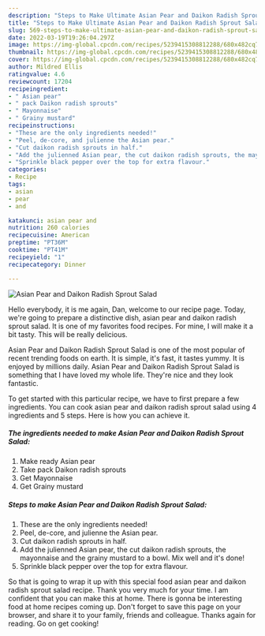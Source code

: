 ```yaml
---
description: "Steps to Make Ultimate Asian Pear and Daikon Radish Sprout Salad"
title: "Steps to Make Ultimate Asian Pear and Daikon Radish Sprout Salad"
slug: 569-steps-to-make-ultimate-asian-pear-and-daikon-radish-sprout-salad
date: 2022-03-19T19:26:04.297Z
image: https://img-global.cpcdn.com/recipes/5239415308812288/680x482cq70/asian-pear-and-daikon-radish-sprout-salad-recipe-main-photo.jpg
thumbnail: https://img-global.cpcdn.com/recipes/5239415308812288/680x482cq70/asian-pear-and-daikon-radish-sprout-salad-recipe-main-photo.jpg
cover: https://img-global.cpcdn.com/recipes/5239415308812288/680x482cq70/asian-pear-and-daikon-radish-sprout-salad-recipe-main-photo.jpg
author: Mildred Ellis
ratingvalue: 4.6
reviewcount: 17204
recipeingredient:
- " Asian pear"
- " pack Daikon radish sprouts"
- " Mayonnaise"
- " Grainy mustard"
recipeinstructions:
- "These are the only ingredients needed!"
- "Peel, de-core, and julienne the Asian pear."
- "Cut daikon radish sprouts in half."
- "Add the julienned Asian pear, the cut daikon radish sprouts, the mayonnaise and the grainy mustard to a bowl. Mix well and it&#39;s done!"
- "Sprinkle black pepper over the top for extra flavour."
categories:
- Recipe
tags:
- asian
- pear
- and

katakunci: asian pear and 
nutrition: 260 calories
recipecuisine: American
preptime: "PT36M"
cooktime: "PT41M"
recipeyield: "1"
recipecategory: Dinner

---
```



![Asian Pear and Daikon Radish Sprout Salad](https://img-global.cpcdn.com/recipes/5239415308812288/680x482cq70/asian-pear-and-daikon-radish-sprout-salad-recipe-main-photo.jpg)

Hello everybody, it is me again, Dan, welcome to our recipe page. Today, we're going to prepare a distinctive dish, asian pear and daikon radish sprout salad. It is one of my favorites food recipes. For mine, I will make it a bit tasty. This will be really delicious.



Asian Pear and Daikon Radish Sprout Salad is one of the most popular of recent trending foods on earth. It is simple, it's fast, it tastes yummy. It is enjoyed by millions daily. Asian Pear and Daikon Radish Sprout Salad is something that I have loved my whole life. They're nice and they look fantastic.


To get started with this particular recipe, we have to first prepare a few ingredients. You can cook asian pear and daikon radish sprout salad using 4 ingredients and 5 steps. Here is how you can achieve it.

<!--inarticleads1-->

##### The ingredients needed to make Asian Pear and Daikon Radish Sprout Salad:

1. Make ready  Asian pear
1. Take  pack Daikon radish sprouts
1. Get  Mayonnaise
1. Get  Grainy mustard




<!--inarticleads2-->

##### Steps to make Asian Pear and Daikon Radish Sprout Salad:

1. These are the only ingredients needed!
1. Peel, de-core, and julienne the Asian pear.
1. Cut daikon radish sprouts in half.
1. Add the julienned Asian pear, the cut daikon radish sprouts, the mayonnaise and the grainy mustard to a bowl. Mix well and it&#39;s done!
1. Sprinkle black pepper over the top for extra flavour.




So that is going to wrap it up with this special food asian pear and daikon radish sprout salad recipe. Thank you very much for your time. I am confident that you can make this at home. There is gonna be interesting food at home recipes coming up. Don't forget to save this page on your browser, and share it to your family, friends and colleague. Thanks again for reading. Go on get cooking!
